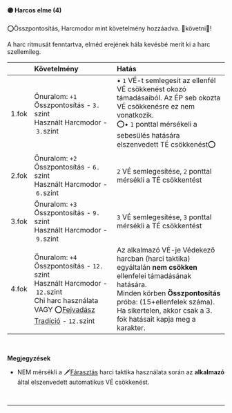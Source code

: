 #### 🟣 Harcos elme (4)

⭕Összpontosítás, Harcmodor mint követelmény hozzáadva. 👀követni👀!

A harc ritmusát fenntartva, elméd erejének hála kevésbé merít ki a harc szellemileg.

| |  Követelmény | Hatás  |
| :----------- | :----------- | :----------- |
| 1.fok | Önuralom:&nbsp;`+1`<br />Összpontosítás&nbsp;-&nbsp;`3.` szint<br />Használt Harcmodor&nbsp;-&nbsp;`3.`szint | • `1` VÉ-t semlegesít az ellenfél VÉ csökkenést okozó támadásaiból. Az ÉP seb okozta VÉ csökkenésre ez nem vonatkozik.<br />⭕• `1` ponttal mérsékeli a sebesülés hatására elszenvedett TÉ csökkenést⭕ |
| 2.fok | Önuralom:&nbsp;`+2`<br />Összpontosítás&nbsp;-&nbsp;`6.` szint<br />Használt Harcmodor&nbsp;-&nbsp;`6.`szint | `2` VÉ semlegesítése, `2` ponttal mérsékli a TÉ csökkentést |
| 3.fok | Önuralom:&nbsp;`+3`<br />Összpontosítás&nbsp;-&nbsp;`9.` szint<br />Használt Harcmodor&nbsp;-&nbsp;`9.`szint| `3` VÉ semlegesítése, `3` ponttal mérsékli a TÉ csökkentést |
| 4.fok | Önuralom:&nbsp;`+4`<br />Összpontosítás&nbsp;-&nbsp;`12.` szint<br />Használt Harcmodor&nbsp;-&nbsp;`12.`szint<br />Chi harc használata VAGY ⭕[Fejvadász Tradíció](../053_fejvadasz_tradicio.md)&nbsp;-&nbsp;`12.`szint | Az alkalmazó VÉ-je Védekező harcban (harci taktika) egyáltalán **nem csökken** ellenfelei támadásának hatására.<br />Minden körben **Összpontosítás** próba: (15+ellenfelek száma). Ha sikertelen, akkor csak a 3. fok hatásait kapja meg a karakter. |

<br />

**Megjegyzések**

- NEM mérsékli a 🗡️[Fárasztás](065_02_harci_taktikak.md#f%C3%A1raszt%C3%A1s) harci taktika használata során az **alkalmazó** által elszenvedett automatikus VÉ csökkenést.

<br />

---
